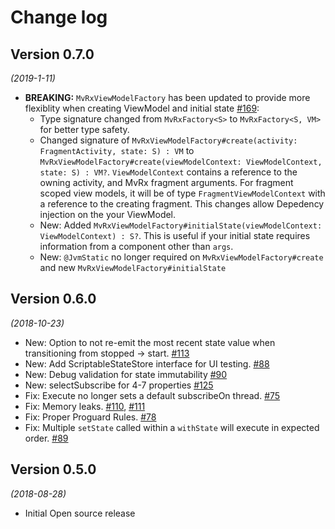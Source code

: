 # Change log

## Version 0.7.0
*(2019-1-11)*
- **BREAKING:** `MvRxViewModelFactory` has been updated to provide more flexiblity when creating ViewModel and initial state [#169](https://github.com/airbnb/MvRx/pull/169): 
  - Type signature changed from `MvRxFactory<S>` to `MvRxFactory<S, VM>` for better type safety.
  - Changed signature of `MvRxViewModelFactory#create(activity: FragmentActivity, state: S) : VM` to `MvRxViewModelFactory#create(viewModelContext: ViewModelContext, state: S) : VM?`. `ViewModelContext` contains a reference to the owning activity, and MvRx fragment arguments. For fragment scoped view models, it will be of type `FragmentViewModelContext` with a reference to the creating fragment. This changes allow Depedency injection on the your ViewModel.
  - New: Added `MvRxViewModelFactory#initialState(viewModelContext: ViewModelContext) : S?`. This is useful if your initial state requires information from a component other than `args`.
  - New: `@JvmStatic` no longer required on `MvRxViewModelFactory#create` and new `MvRxViewModelFactory#initialState`


## Version 0.6.0
*(2018-10-23)*
- New: Option to not re-emit the most recent state value when transitioning from stopped -> start. [#113](https://github.com/airbnb/MvRx/pull/113)
- New: Add ScriptableStateStore interface for UI testing. [#88](https://github.com/airbnb/MvRx/pull/88)
- New: Debug validation for state immutability [#90](https://github.com/airbnb/MvRx/pull/90)
- New: selectSubscribe for 4-7 properties [#125](https://github.com/airbnb/MvRx/pull/125)
- Fix: Execute no longer sets a default subscribeOn thread. [#75](https://github.com/airbnb/MvRx/pull/75)
- Fix: Memory leaks. [#110](https://github.com/airbnb/MvRx/pull/110), [#111](https://github.com/airbnb/MvRx/pull/111)
- Fix: Proper Proguard Rules. [#78](https://github.com/airbnb/MvRx/pull/78)
- Fix: Multiple `setState` called within a `withState` will execute in expected order. [#89](https://github.com/airbnb/MvRx/pull/89)

## Version 0.5.0
*(2018-08-28)*
- Initial Open source release
